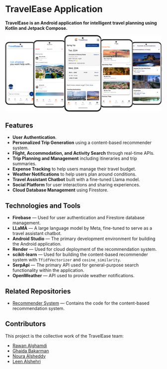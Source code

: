 # TravelEase Application  

**TravelEase is an Android application for intelligent travel planning using Kotlin and Jetpack Compose.**


![Screenshot of a application main Screens.](app/src/main/assets/TravelEasePoster.png)

## Features

- **User Authentication**.
- **Personalized Trip Generation** using a content-based recommender system.
- **Flight, Accommodation, and Activity Search** through real-time APIs.
- **Trip Planning and Management** including itineraries and trip summaries.
- **Expense Tracking** to help users manage their travel budget.
- **Weather Notifications** to help users plan around conditions.
- **Travel Assistant Chatbot** built with a fine-tuned Llama model.
- **Social Platform** for user interactions and sharing experiences.
- **Cloud Database Management** using Firestore.

## Technologies and Tools

- **Firebase** — Used for user authentication and Firestore database management.
- **LLaMA** — A large language model by Meta, fine-tuned to serve as a travel assistant chatbot.
- **Android Studio** — The primary development environment for building the Android application.
- **Render** — Used for cloud deployment of the recommendation system.
- **scikit-learn** — Used for building the content-based recommender system with `TfidfVectorizer` and `cosine_similarity`.
- **SerpApi** — The primary API used for general-purpose search functionality within the application.
- **OpenWeather** — API used to provide weather notifications.

## Related Repositories

- [Recommender System](https://github.com/Rawan-321/recommender_system_dep) — Contains the code for the content-based recommendation system.

## Contributors

This project is the collective work of the TravelEase team: 
- [Rawan Alghamdi](https://github.com/Rawan-321)
- [Ghaida Bakarman](https://github.com/GitGhaida)
- [Noura Alsheddy](https://github.com/NouraAdel)
- [Leen Alshehri](https://github.com/Leen-Alshehri)






